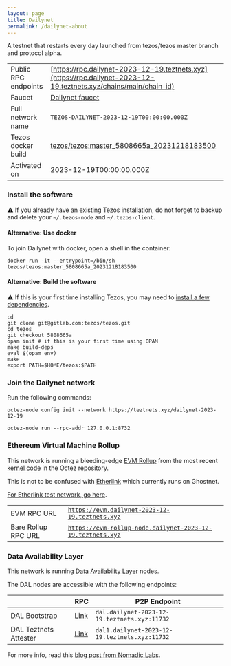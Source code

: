 ```yaml
---
layout: page
title: Dailynet
permalink: /dailynet-about
---
```


A testnet that restarts every day launched from tezos/tezos master branch and protocol alpha.

| | |
|-------|---------------------|
| Public RPC endpoints | [https://rpc.dailynet-2023-12-19.teztnets.xyz](https://rpc.dailynet-2023-12-19.teztnets.xyz/chains/main/chain_id)<br/> |
| Faucet | [Dailynet faucet](https://faucet.dailynet-2023-12-19.teztnets.xyz) |
| Full network name | `TEZOS-DAILYNET-2023-12-19T00:00:00.000Z` |
| Tezos docker build | [tezos/tezos:master_5808665a_20231218183500](https://hub.docker.com/r/tezos/tezos/tags?page=1&ordering=last_updated&name=master_5808665a_20231218183500) |
| Activated on | 2023-12-19T00:00:00.000Z |





### Install the software

⚠️  If you already have an existing Tezos installation, do not forget to backup and delete your `~/.tezos-node` and `~/.tezos-client`.



#### Alternative: Use docker

To join Dailynet with docker, open a shell in the container:

```
docker run -it --entrypoint=/bin/sh tezos/tezos:master_5808665a_20231218183500
```

#### Alternative: Build the software

⚠️  If this is your first time installing Tezos, you may need to [install a few dependencies](https://tezos.gitlab.io/introduction/howtoget.html#setting-up-the-development-environment-from-scratch).

```
cd
git clone git@gitlab.com:tezos/tezos.git
cd tezos
git checkout 5808665a
opam init # if this is your first time using OPAM
make build-deps
eval $(opam env)
make
export PATH=$HOME/tezos:$PATH
```

### Join the Dailynet network

Run the following commands:

```
octez-node config init --network https://teztnets.xyz/dailynet-2023-12-19

octez-node run --rpc-addr 127.0.0.1:8732
```


### Ethereum Virtual Machine Rollup

This network is running a bleeding-edge [EVM Rollup](https://docs.etherlink.com/welcome/what-is-etherlink) from the most recent [kernel code](https://gitlab.com/tezos/tezos/-/tree/master/etherlink) in the Octez repository.

This is not to be confused with [Etherlink](https://docs.etherlink.com/get-started/connect-your-wallet-to-etherlink) which currently runs on Ghostnet.

[For Etherlink test network, go here](https://docs.etherlink.com/get-started/connect-your-wallet-to-etherlink).

| | |
|-------|---------------------|
| EVM RPC URL | [`https://evm.dailynet-2023-12-19.teztnets.xyz`](https://evm.dailynet-2023-12-19.teztnets.xyz) |
| Bare Rollup RPC URL | [`https://evm-rollup-node.dailynet-2023-12-19.teztnets.xyz`](https://evm-rollup-node.dailynet-2023-12-19.teztnets.xyz/global/block/head) |




### Data Availability Layer

This network is running [Data Availability Layer](https://tezos.gitlab.io/shell/dal.html) nodes.


The DAL nodes are accessible with the following endpoints:

| | RPC | P2P Endpoint |
|------------|---------|--------------|
| DAL Bootstrap | [Link](https://dal-bootstrap-rpc.dailynet-2023-12-19.teztnets.xyz) | `dal.dailynet-2023-12-19.teztnets.xyz:11732` |
| DAL Teztnets Attester | [Link](https://dal-attester-rpc.dailynet-2023-12-19.teztnets.xyz) | `dal1.dailynet-2023-12-19.teztnets.xyz:11732` |


For more info, read this [blog post from Nomadic Labs](https://research-development.nomadic-labs.com/data-availability-layer-tezos.html).



